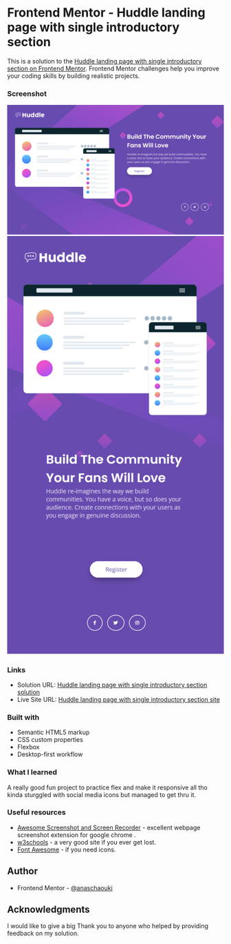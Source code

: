 # Frontend Mentor - Huddle landing page with single introductory section

This is a solution to the [Huddle landing page with single introductory section on Frontend Mentor](https://www.frontendmentor.io/challenges/huddle-landing-page-with-a-single-introductory-section-B_2Wvxgi0). Frontend Mentor challenges help you improve your coding skills by building realistic projects.

### Screenshot

![](./images/Huddle-landing-page-with-single-introductory-section.png)
![](./images/Huddle-landing-page-with-single-introductory-section-mobile.png)

### Links

- Solution URL: [Huddle landing page with single introductory section solution](https://your-solution-url.com)
- Live Site URL: [Huddle landing page with single introductory section site](https://lovely-flan-42307d.netlify.app/)

### Built with

- Semantic HTML5 markup
- CSS custom properties
- Flexbox
- Desktop-first workflow

### What I learned

A really good fun project to practice flex and make it responsive all tho kinda sturggled with social media icons but managed to get thru it.

### Useful resources

- [Awesome Screenshot and Screen Recorder](https://chrome.google.com/webstore/detail/awesome-screenshot-and-sc/nlipoenfbbikpbjkfpfillcgkoblgpmj) - excellent webpage screenshot extension for google chrome .
- [w3schools](https://www.w3schools.com/) - a very good site if you ever get lost.
- [Font Awesome](https://fontawesome.com/) - if you need icons.

## Author

- Frontend Mentor - [@anaschaouki](https://www.frontendmentor.io/profile/anaschaouki)

## Acknowledgments

I would like to give a big Thank you to anyone who helped by providing feedback on my solution.
